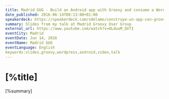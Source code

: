 ```yaml
---
title: Madrid GUG - Build an Android app with Groovy and consume a Wordpress JSON API
date_published: 2016-06-14T08:13:00+01:00
speakerdeck: https://speakerdeck.com/sdelamo/construye-un-app-con-groovy-en-android-que-consume-un-api-json-generado-en-con-wordpress
summary: Slides from my talk at Madrid Groovy User Group
external_url: https://www.youtube.com/watch?v=OLduuM_QV7I
eventCity: Madrid
eventDate: Jun 14, 2016
eventName: Madrid GUG
eventLanguage: English
keywords:slides,groovy,wordpress,android,video,talk
---
```


# [%title]

[%summary]

<script async class="speakerdeck-embed" data-id="228cd0b1ad7042d697cbf7a746d0e48b" data-ratio="1.33333333333333" src="//speakerdeck.com/assets/embed.js"></script>